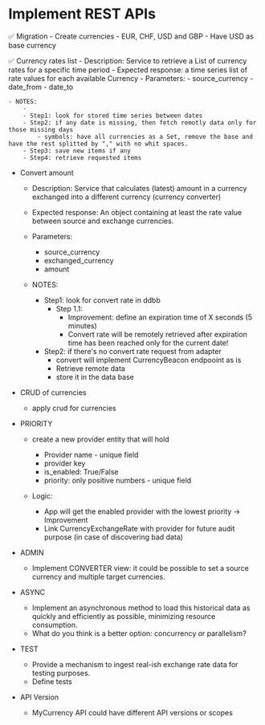 # Implement REST APIs
✅ Migration
    - Create currencies
        - EUR, CHF, USD and GBP
        - Have USD as base currency

✅ Currency rates list
    - Description: Service to retrieve a List of currency rates for a specific time period
    - Expected response: a time series list of rate values for each available Currency
    - Parameters:
        - source_currency
        - date_from
        - date_to

    - NOTES:
        -  
        - Step1: look for stored time series between dates
        - Step2: if any date is missing, then fetch remotly data only for those missing days
            - symbols: have all currencies as a Set, remove the base and have the rest splitted by "," with no whit spaces.
        - Step3: save new items if any
        - Step4: retrieve requested items

- Convert amount
    - Description: Service that calculates (latest) amount in a currency exchanged into a different currency (currency converter)
    - Expected response: An object containing at least the rate value between source and exchange currencies.
    - Parameters:
        - source_currency
        - exchanged_currency
        - amount

    - NOTES:
        - Step1: look for convert rate in ddbb
            - Step 1.1: 
                - Improvement: define an expiration time of X seconds (5 minutes)
                - Convert rate will be remotely retrieved after expiration time has been reached only for the current date!
        - Step2: if there's no convert rate request from adapter
            - convert will implement CurrencyBeacon endpooint as is
            - Retrieve remote data 
            - store it in the data base

- CRUD of currencies
    - apply crud for currencies

- PRIORITY
    - create a new provider entity that will hold
        - Provider name - unique field
        - provider key
        - is_enabled: True/False
        - priority: only positive numbers - unique field
    
    - Logic:
        - App will get the enabled provider with the lowest priority
    -> Improvement
        - Link CurrencyExchangeRate with provider for future audit purpose (in case of discovering bad data)

- ADMIN
    - Implement CONVERTER view: it could be possible to set a source currency and multiple target currencies.

- ASYNC
    - Implement an asynchronous method to load this historical data as quickly and efficiently as possible, minimizing resource consumption.
    - What do you think is a better option: concurrency or parallelism?

- TEST
    - Provide a mechanism to ingest real-ish exchange rate data for testing purposes.
    - Define tests

- API Version
    - MyCurrency API could have different API versions or scopes 